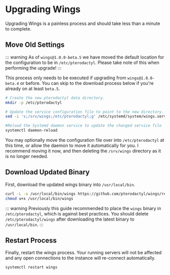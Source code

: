 # Upgrading Wings
Upgrading Wings is a painless process and should take less than a minute to complete.

## Move Old Settings
::: warning
As of `wings@1.0.0-beta.5` we have moved the default location for the configuration
to be in `/etc/pterodactyl`. Please take note of this when performing the upgrade!
:::

This process only needs to be executed if upgrading from `wings@1.0.0-beta.4` or before. You can
skip to the download process below if you're already on at least `beta.5`.

``` bash
# Create the new pterodactyl data directory.
mkdir -p /etc/pterodactyl

# Update the service configuration file to point to the new directory.
sed -i 's;/srv/wings;/etc/pterodactyl;g' /etc/systemd/system/wings.service

#Reload the Systemd daemon service to update the changed service file
systemctl daemon-reload
```

You may optionally move the configuration file over into `/etc/pterodactyl` at this time, or allow
the daemon to move it automatically for you. I recommend moving it now, and then deleting the `/srv/wings`
directory as it is no longer needed.

## Download Updated Binary
First, download the updated wings binary into `/usr/local/bin`.

``` bash
curl -L -o /usr/local/bin/wings https://github.com/pterodactyl/wings/releases/download/v1.0.0-rc.2/wings_linux_amd64
chmod u+x /usr/local/bin/wings
```

::: warning
Previously this guide recommended to place the `wings` binary in `/etc/pterodactyl`, which is against best practices.
You should delete `/etc/pterodactyl/wings` after downloading the latest binary to `/usr/local/bin`.
:::

## Restart Process
Finally, restart the wings process. Your running servers will not be affected and any open
connections to the instance will re-connect automatically.

``` bash
systemctl restart wings
```
